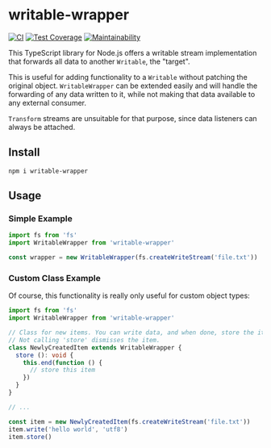# writable-wrapper

[![CI](https://github.com/meyfa/writable-wrapper/actions/workflows/main.yml/badge.svg)](https://github.com/meyfa/writable-wrapper/actions/workflows/main.yml)
[![Test Coverage](https://api.codeclimate.com/v1/badges/1c1c78851c5a0ccda78b/test_coverage)](https://codeclimate.com/github/meyfa/writable-wrapper/test_coverage)
[![Maintainability](https://api.codeclimate.com/v1/badges/1c1c78851c5a0ccda78b/maintainability)](https://codeclimate.com/github/meyfa/writable-wrapper/maintainability)

This TypeScript library for Node.js offers a writable stream implementation that
forwards all data to another `Writable`, the "target".

This is useful for adding functionality to a `Writable` without patching the
original object. `WritableWrapper` can be extended easily and will handle the
forwarding of any data written to it, while not making that data available to
any external consumer.

`Transform` streams are unsuitable for that purpose, since data listeners can
always be attached.

## Install

```
npm i writable-wrapper
```

## Usage

### Simple Example

```ts
import fs from 'fs'
import WritableWrapper from 'writable-wrapper'

const wrapper = new WritableWrapper(fs.createWriteStream('file.txt'))
```

### Custom Class Example

Of course, this functionality is really only useful for custom object types:

```ts
import fs from 'fs'
import WritableWrapper from 'writable-wrapper'

// Class for new items. You can write data, and when done, store the item.
// Not calling 'store' dismisses the item.
class NewlyCreatedItem extends WritableWrapper {
  store (): void {
    this.end(function () {
      // store this item
    })
  }
}

// ...

const item = new NewlyCreatedItem(fs.createWriteStream('file.txt'))
item.write('hello world', 'utf8')
item.store()
```

